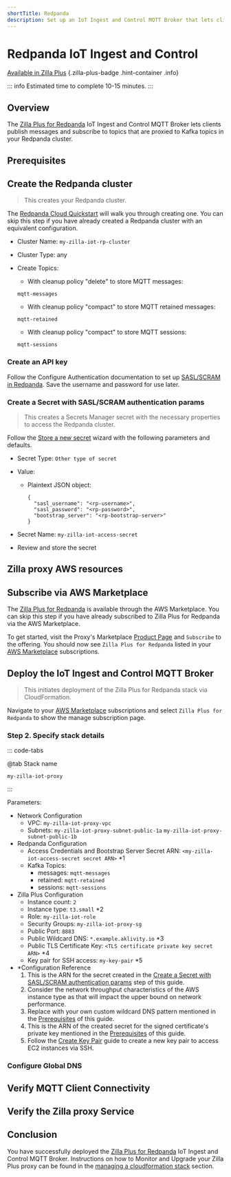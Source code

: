 ```yaml
---
shortTitle: Redpanda
description: Set up an IoT Ingest and Control MQTT Broker that lets clients publish messages and subscribe to topics proxied to Kafka topics in your Redpanda cluster.
---
```


# Redpanda IoT Ingest and Control

[Available in Zilla Plus](https://www.aklivity.io/products/zilla-plus)
{.zilla-plus-badge .hint-container .info}

::: info Estimated time to complete 10-15 minutes.
:::

## Overview

The [Zilla Plus for Redpanda](https://aws.amazon.com/marketplace/pp/prodview-sj4kquyndubiu) IoT Ingest and Control MQTT Broker lets clients publish messages and subscribe to topics that are proxied to Kafka topics in your Redpanda cluster.

## Prerequisites

<!-- @include: @partials/iot-ingest-control/prerequisites.md  -->

## Create the Redpanda cluster

> This creates your Redpanda cluster.

The [Redpanda Cloud Quickstart](https://docs.redpanda.com/current/get-started/quick-start-cloud/) will walk you through creating one. You can skip this step if you have already created a Redpanda cluster with an equivalent configuration.

- Cluster Name: `my-zilla-iot-rp-cluster`
- Cluster Type: any
- Create Topics:

  - With cleanup policy "delete" to store MQTT messages:

  ```text:no-line-numbers
  mqtt-messages
  ```

  - With cleanup policy "compact" to store MQTT retained messages:

  ```text:no-line-numbers
  mqtt-retained
  ```

  - With cleanup policy "compact" to store MQTT sessions:

  ```text:no-line-numbers
  mqtt-sessions
  ```

### Create an API key

Follow the Configure Authentication documentation to set up [SASL/SCRAM in Redpanda](https://docs.redpanda.com/current/manage/security/authentication/#scram). Save the username and password for use later.

### Create a Secret with SASL/SCRAM authentication params

> This creates a Secrets Manager secret with the necessary properties to access the Redpanda cluster.

Follow the [Store a new secret](https://console.aws.amazon.com/secretsmanager/newsecret) wizard with the following parameters and defaults.

- Secret Type: `Other type of secret`
- Value:

  - Plaintext JSON object:

    ```json:no-line-numbers
    {
      "sasl_username": "<rp-username>",
      "sasl_password": "<rp-password>",
      "bootstrap_server": "<rp-bootstrap-server>"
    }
    ```

- Secret Name: `my-zilla-iot-access-secret`
- Review and store the secret

## Zilla proxy AWS resources

<!-- @include: @partials/iot-ingest-control/aws-resources.md  -->

## Subscribe via AWS Marketplace

The [Zilla Plus for Redpanda](https://aws.amazon.com/marketplace/pp/prodview-sj4kquyndubiu) is available through the AWS Marketplace. You can skip this step if you have already subscribed to Zilla Plus for Redpanda via the AWS Marketplace.

To get started, visit the Proxy's Marketplace [Product Page](https://aws.amazon.com/marketplace/pp/prodview-sj4kquyndubiu) and `Subscribe` to the offering. You should now see `Zilla Plus for Redpanda` listed in your [AWS Marketplace](https://console.aws.amazon.com/marketplace) subscriptions.

## Deploy the IoT Ingest and Control MQTT Broker

> This initiates deployment of the Zilla Plus for Redpanda stack via CloudFormation.

Navigate to your [AWS Marketplace](https://console.aws.amazon.com/marketplace) subscriptions and select `Zilla Plus for Redpanda` to show the manage subscription page.

<!-- @include: @partials/iot-ingest-control/cf-stack/s1-launch.md  -->

### Step 2. Specify stack details

::: code-tabs

@tab Stack name

```text:no-line-numbers
my-zilla-iot-proxy
```

:::

Parameters:

- Network Configuration
  - VPC: `my-zilla-iot-proxy-vpc`
  - Subnets: `my-zilla-iot-proxy-subnet-public-1a` `my-zilla-iot-proxy-subnet-public-1b`
- Redpanda Configuration
  - Access Credentials and Bootstrap Server Secret ARN: `<my-zilla-iot-access-secret secret ARN>` \*1
  - Kafka Topics:
    - messages: `mqtt-messages`
    - retained: `mqtt-retained`
    - sessions: `mqtt-sessions`
- Zilla Plus Configuration
  - Instance count: `2`
  - Instance type: `t3.small` \*2
  - Role: `my-zilla-iot-role`
  - Security Groups: `my-zilla-iot-proxy-sg`
  - Public Port: `8883`
  - Public Wildcard DNS: `*.example.aklivity.io` \*3
  - Public TLS Certificate Key: `<TLS certificate private key secret ARN>` \*4
  - Key pair for SSH access: `my-key-pair` \*5
- \*Configuration Reference
  1. This is the ARN for the secret created in the [Create a Secret with SASL/SCRAM authentication params](#create-a-secret-with-sasl-scram-authentication-params) step of this guide.
  2. Consider the network throughput characteristics of the AWS instance type as that will impact the upper bound on network performance.
  3. Replace with your own custom wildcard DNS pattern mentioned in the [Prerequisites](#prerequisites) of this guide.
  4. This is the ARN of the created secret for the signed certificate's private key mentioned in the [Prerequisites](#prerequisites) of this guide.
  5. Follow the [Create Key Pair](/resources/aws/create-key-pair.md) guide to create a new key pair to access EC2 instances via SSH.

<!-- @include: @partials/iot-ingest-control/cf-stack/s3-create.md  -->

### Configure Global DNS

<!-- @include: @partials/iot-ingest-control/configure-global-dns.md  -->

## Verify MQTT Client Connectivity

<!-- @include: @partials/iot-ingest-control/verify-mqtt-client-connectivity.md  -->

## Verify the Zilla proxy Service

<!-- @include: @partials/zilla-plus-proxy/verify-zilla-plus-proxy-service.md  -->

## Conclusion

You have successfully deployed the [Zilla Plus for Redpanda](https://aws.amazon.com/marketplace/pp/prodview-sj4kquyndubiu) IoT Ingest and Control MQTT Broker. Instructions on how to Monitor and Upgrade your Zilla Plus proxy can be found in the [managing a cloudformation stack](/resources/aws/manage-cloudformation-stack.md) section.
